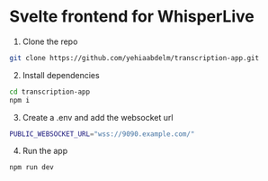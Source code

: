 # Svelte frontend for WhisperLive

1. Clone the repo

```bash
git clone https://github.com/yehiaabdelm/transcription-app.git
```

2. Install dependencies

```bash
cd transcription-app
npm i
```

3. Create a .env and add the websocket url

```bash
PUBLIC_WEBSOCKET_URL="wss://9090.example.com/"
```

4. Run the app

```bash
npm run dev
```
